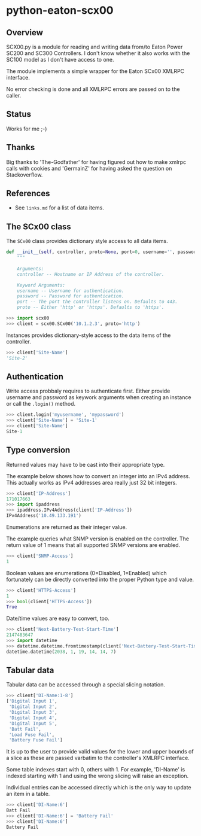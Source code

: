 # python-eaton-scx00

## Overview

SCX00.py is a module for reading and writing data from/to Eaton Power SC200 and SC300 Controllers.
I don't know whether it also works with the SC100 model as I don't have access to one.

The module implements a simple wrapper for the Eaton SCx00 XMLRPC interface.

No error checking is done and all XMLRPC errors are passed on to the caller.

## Status 

Works for me ;-)

## Thanks

Big thanks to 'The-Godfather' for having figured out how to make xmlrpc calls with cookies and 'GermainZ' for having asked the question on Stackoverflow.

## References

* See ``links.md`` for a list of data items.

## The SCx00 class

The ``SCx00`` class provides dictionary style access to all data items.
```python
def __init__(self, controller, proto=None, port=0, username='', password=''):
    """
    
    Arguments:
    controller -- Hostname or IP Address of the controller.

    Keyword Arguments:
    username -- Username for authentication.
    password -- Password for authentication.
    port -- The port the controller listens on. Defaults to 443.
    proto -- Either 'http' or 'https'. Defaults to 'https'.
```


```python
>>> import scx00
>>> client = scx00.SCx00('10.1.2.3', proto='http')
```
Instances provides dictionary-style access to the data items of the controller.

```python
>>> client['Site-Name']
'Site-2'
```

## Authentication

Write access probbaly requires to authenticate first. Either provide username and password as keywork arguments when creating an instance or call the ``.login()`` method.

```python
>>> client.login('myusername', 'mypassword')
>>> client['Site-Name'] = 'Site-1'
>>> client['Site-Name']
Site-1
```

## Type conversion

Returned values may have to be cast into their appropriate type.

The example below shows how to convert an integer into an IPv4 address. This actually works as IPv4 addresses area really just 32 bit integers.

```python
>>> client['IP-Address']
171017663
>>> import ipaddress
>>> ipaddress.IPv4Address(client['IP-Address'])
IPv4Address('10.49.133.191')
```

Enumerations are returned as their integer value. 

The example queries what SNMP version is enabled on the controller. The return value of 1 means that all supported SNMP versions are enabled.

```python
>>> client['SNMP-Access']
1
```

Boolean values are enumerations (0=Disabled, 1=Enabled) which fortunately can be directly converted into 
the proper Python type and value. 

```python
>>> client['HTTPS-Access']
1
>>> bool(client['HTTPS-Access'])
True
```

Date/time values are easy to convert, too.

```python
>>> client['Next-Battery-Test-Start-Time']
2147483647
>>> import datetime
>>> datetime.datetime.fromtimestamp(client['Next-Battery-Test-Start-Time'])
datetime.datetime(2038, 1, 19, 14, 14, 7)
```

## Tabular data

Tabular data can be accessed through a special slicing notation.

```python
>>> client['DI-Name:1-8']
['Digital Input 1',
 'Digital Input 2',
 'Digital Input 3',
 'Digital Input 4',
 'Digital Input 5',
 'Batt Fail',
 'Load Fuse Fail',
 'Battery Fuse Fail']
```

It is up to the user to provide valid values for the lower and upper bounds of a slice as these are passed varbatim to the controller's XMLRPC interface.

Some table indexes start with 0, others with 1. For example, 'DI-Name' is indexed starting with 1 and using the wrong slicing will raise an exception.

Individual entries can be accessed directly which is the only way to update an item in a table.

```python
>>> client['DI-Name:6']
Batt Fail
>>> client['DI-Name:6'] = 'Battery Fail'
>>> client['DI-Name:6']
Battery Fail
```
